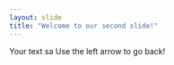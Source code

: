 ```yaml
---
layout: slide
title: "Welcome to our second slide!"
---
```

Your text sa
Use the left arrow to go back!
